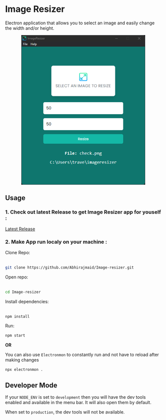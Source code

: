 # Image Resizer

Electron application that allows you to select an image and easily change the width and/or height.

<div style="display: flex; justify-content: center">
<img src="./assets/screen.png" width="400" />
</div>

## Usage

### 1. Check out latest Release to get Image Resizer app for youself :
<a href="https://github.com/Abhirajmaid/Image-resizer/releases/tag/v1.0.0" >Latest Release</a>
### 2. Make App run localy on your machine :
Clone Repo:
```bash

git clone https://github.com/Abhirajmaid/Image-resizer.git
```

Open repo:
```bash

cd Image-resizer
```

Install dependencies:

```bash

npm install
```

Run:

```bash
npm start
```
 **OR**
 
You can also use `Electronmon` to constantly run and not have to reload after making changes

```bash
npx electronmon .
```

## Developer Mode

If your `NODE_ENV` is set to `development` then you will have the dev tools enabled and available in the menu bar. It will also open them by default.

When set to `production`, the dev tools will not be available.
